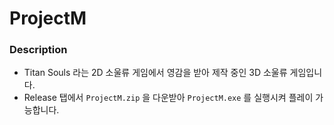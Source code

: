# ProjectM
 
### Description
- Titan Souls 라는 2D 소울류 게임에서 영감을 받아 제작 중인 3D 소울류 게임입니다.
- Release 탭에서 ```ProjectM.zip``` 을 다운받아 ```ProjectM.exe``` 를 실행시켜 플레이 가능합니다.
